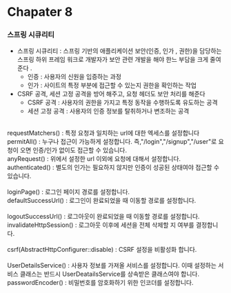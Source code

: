 # Chapater 8

### 스프링 시큐리티
- 스프링 시큐리티 : 스프링 기반의 애플리케이션 보안(인증, 인가 , 권한)을 담당하는 스프링 하위 프레임 워크로 개발자가 보안 관련 개발을  해야 한느 부담을 크게 줄여준다 . 
  - 인증 : 사용자의 신원을 입증하는 과정
  - 인가 : 사이트의 특정 부분에 접근할 수 있는지 권한을 확인하는 작업
- CSRF 공격, 세션 고정 공격을 방어 해주고, 요청 헤더도 보안 처리를 해준다
  - CSRF 공격 : 사용자의 권한을 가지고 특정 동작을 수행하도록 유도하는 공격
  - 세션 고정 공격 : 사용자의 인증 정보를 탈취하거나 변조하는 공격
<br><br>

requestMatchers() : 특정 요청과 일치하는 url에 대한 엑세스를 설정합니다 <br>
permitAll() : 누구나 접근이 가능하게 설정합니다. 즉,"/login","/signup","/user"로 요청이 오면 인증/인가 없이도 접근할 수 있습니다.<br>
anyRequest() : 위에서 설정한 url 이외에 요청에 대해서 설정합니다.<br>
authenticated() : 별도의 인가는 필요하지 않지만 인증이 성공된 상태여야 접근할 수 있습니다. <br><br>
loginPage() : 로그인 페이지 경로를 설정합니다. <br>
defaultSuccessUrl() : 로그인이 완료되었을 때 이동할 경로를 설정합니다. <br><br>
logoutSuccessUrl() : 로그아웃이 완료되었을 때 이동할 경로를 설정합니다. <br>
invalidateHttpSession() : 로그아웃 이후에 세션을 전체 삭제할 지 여부를 결정합니다.<br><br>
csrf(AbstractHttpConfigurer::disable) : CSRF 설정을 비활성화 합니다.<br><br>
UserDetailsService() : 사용자 정보를 가져올 서비스를 설정합니다. 이때 설정하는 서비스 클래스는 반드시 UserDeatailsService를 상속받은 클래스여야 합니다.<br>
passwordEncoder() : 비밀번호를 암호화하기 위한 인코더를 설정합니다.